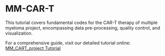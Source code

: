 # MM-CAR-T


This tutorial covers fundamental codes for the CAR-T therapy of multiple myeloma project, encompassing data pre-processing, quality control, and visualization.

For a comprehensive guide, visit our detailed tutorial online: [MM_CART_project Tutorial](https://nrctm-bioinfo.github.io/MM_CART_project/index.html)


